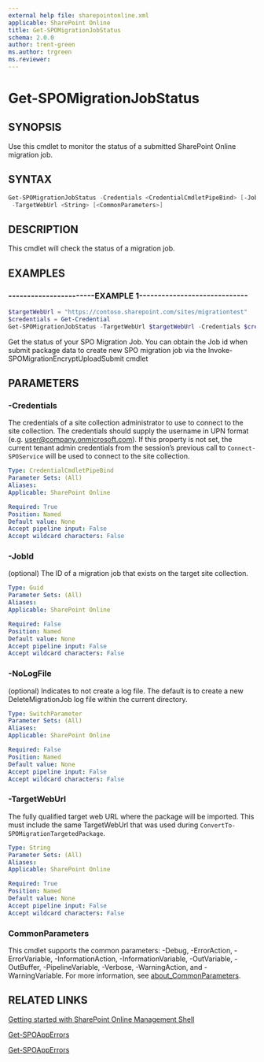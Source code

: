 ```yaml
---
external help file: sharepointonline.xml
applicable: SharePoint Online
title: Get-SPOMigrationJobStatus
schema: 2.0.0
author: trent-green
ms.author: trgreen
ms.reviewer:
---
```


# Get-SPOMigrationJobStatus

## SYNOPSIS

Use this cmdlet to monitor the status of a submitted SharePoint Online migration job.

## SYNTAX

```powershell
Get-SPOMigrationJobStatus -Credentials <CredentialCmdletPipeBind> [-JobId <Guid>] [-NoLogFile]
 -TargetWebUrl <String> [<CommonParameters>]
```

## DESCRIPTION

This cmdlet will check the status of a migration job.

## EXAMPLES

### -----------------------EXAMPLE 1-----------------------------

```powershell
$targetWebUrl = "https://contoso.sharepoint.com/sites/migrationtest"
$credentials = Get-Credential
Get-SPOMigrationJobStatus -TargetWebUrl $targetWebUrl -Credentials $credentials -JobId "779c4b3b-ec24-4705-bb58-c38f4329418c"
```

Get the status of your SPO Migration Job.
You can obtain the Job id when submit package data to create new SPO migration job via the Invoke-SPOMigrationEncryptUploadSubmit cmdlet

## PARAMETERS

### -Credentials

The credentials of a site collection administrator to use to connect to the site collection. The credentials should supply the username in UPN format (e.g. user@company.onmicrosoft.com). If this property is not set, the current tenant admin credentials from the session’s previous call to `Connect-SPOService` will be used to connect to the site collection.

```yaml
Type: CredentialCmdletPipeBind
Parameter Sets: (All)
Aliases:
Applicable: SharePoint Online

Required: True
Position: Named
Default value: None
Accept pipeline input: False
Accept wildcard characters: False
```

### -JobId

(optional) The ID of a migration job that exists on the target site collection.

```yaml
Type: Guid
Parameter Sets: (All)
Aliases:
Applicable: SharePoint Online

Required: False
Position: Named
Default value: None
Accept pipeline input: False
Accept wildcard characters: False
```

### -NoLogFile

(optional) Indicates to not create a log file. The default is to create a new DeleteMigrationJob log file within the current directory.

```yaml
Type: SwitchParameter
Parameter Sets: (All)
Aliases:
Applicable: SharePoint Online

Required: False
Position: Named
Default value: None
Accept pipeline input: False
Accept wildcard characters: False
```

### -TargetWebUrl

The fully qualified target web URL where the package will be imported. This must include the same TargetWebUrl that was used during `ConvertTo-SPOMigrationTargetedPackage`.

```yaml
Type: String
Parameter Sets: (All)
Aliases:
Applicable: SharePoint Online

Required: True
Position: Named
Default value: None
Accept pipeline input: False
Accept wildcard characters: False
```

### CommonParameters

This cmdlet supports the common parameters: -Debug, -ErrorAction, -ErrorVariable, -InformationAction, -InformationVariable, -OutVariable, -OutBuffer, -PipelineVariable, -Verbose, -WarningAction, and -WarningVariable. For more information, see [about_CommonParameters](https://go.microsoft.com/fwlink/?LinkID=113216).

## RELATED LINKS

[Getting started with SharePoint Online Management Shell](https://docs.microsoft.com/powershell/sharepoint/sharepoint-online/connect-sharepoint-online?view=sharepoint-ps)

[Get-SPOAppErrors](Get-SPOAppErrors.md)

[Get-SPOAppErrors](Get-SPOAppErrors.md)
